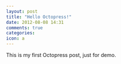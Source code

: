 ```yaml
---
layout: post
title: "Hello Octopress!"
date: 2012-08-08 14:31
comments: true
categories: 
icon: a
---
```

<p>
This is my first Octopress post, just for demo.
</p>
<!--more-->
